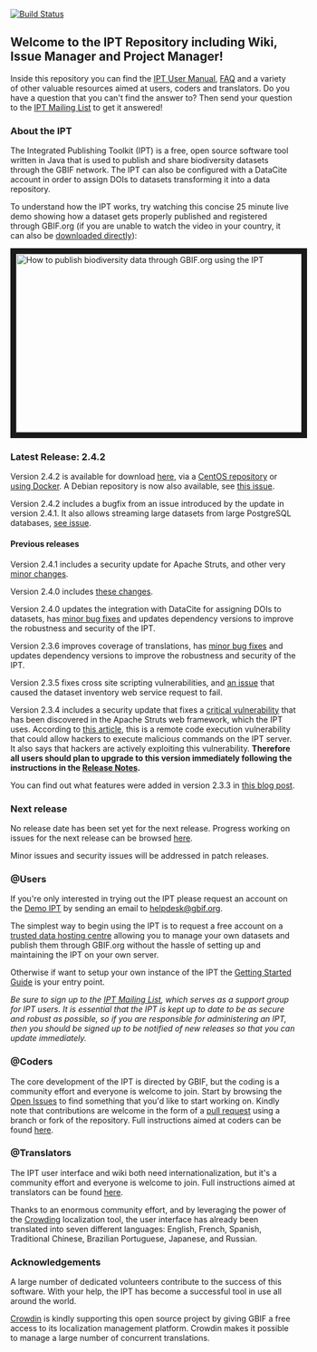 [![Build Status](https://builds.gbif.org/job/ipt/badge/icon?style=flat-square)](https://builds.gbif.org/job/ipt/)

## Welcome to the IPT Repository including Wiki, Issue Manager and Project Manager!

Inside this repository you can find the [IPT User Manual](https://github.com/gbif/ipt/wiki/IPT2ManualNotes.wiki), [FAQ](https://github.com/gbif/ipt/wiki/FAQ.wiki) and a variety of other valuable resources aimed at users, coders and translators. Do you have a question that you can't find the answer to? Then send your question to the [IPT Mailing List](https://lists.gbif.org/mailman/listinfo/ipt) to get it answered!

### About the IPT

The Integrated Publishing Toolkit (IPT) is a free, open source software tool written in Java that is used to publish and share biodiversity datasets through the GBIF network. The IPT can also be configured with a DataCite account in order to assign DOIs to datasets transforming it into a data repository.

To understand how the IPT works, try watching this concise 25 minute live demo showing how a dataset gets properly published and registered through GBIF.org (if you are unable to watch the video in your country, it can also be [downloaded directly](http://videos.contentful.com/q553fnlofhvs/3iCjm4lxRSiCYE6Qq2A4GG/63b5690e48de42b0872ba4c25d629fe9/Introduction_to_publishing_using_the_GBIF_Integrated_Publishing_Toolkit__28IPT_29.mp4)):

<a href="https://www.youtube.com/embed/eDH9IoTrMVE?ecver=1" target="_blank"><img src="https://raw.githubusercontent.com/wiki/gbif/ipt/gbif-ipt-docs/screenshots/IPTDemoVideoIntroSlide.png" alt="How to publish biodiversity data through GBIF.org using the IPT" width="560" height="315" border="10" /></a>

### Latest Release: 2.4.2

Version 2.4.2 is available for download [here](https://repository.gbif.org/content/groups/gbif/org/gbif/ipt/2.4.2/ipt-2.4.2.war), via a [CentOS repository](./package/rpm/README.md) or [using Docker](https://hub.docker.com/r/gbif/ipt/).  A Debian repository is now also available, see [this issue](https://github.com/gbif/ipt/pull/1470).

Version 2.4.2 includes a bugfix from an issue introduced by the  update in version 2.4.1.  It also allows streaming large datasets from large PostgreSQL databases, [see issue](https://github.com/gbif/ipt/issues?q=is%3Aissue+milestone%3A2.4.2+is%3Aclosed).

#### Previous releases

Version 2.4.1 includes a security update for Apache Struts, and other very [minor changes](https://github.com/gbif/ipt/issues?q=is%3Aissue+milestone%3A2.4.1+is%3Aclosed).

Version 2.4.0 includes [these changes](https://github.com/gbif/ipt/issues?q=is%3Aissue+milestone%3A2.4.1+is%3Aclosed).

Version 2.4.0 updates the integration with DataCite for assigning DOIs to datasets, has [minor bug fixes](https://github.com/gbif/ipt/issues?q=is%3Aissue+milestone%3A2.4.0+is%3Aclosed) and updates dependency versions to improve the robustness and security of the IPT.

Version 2.3.6 improves coverage of translations, has [minor bug fixes](https://github.com/gbif/ipt/issues?q=is%3Aissue+milestone%3A2.3.6+is%3Aclosed) and updates dependency versions to improve the robustness and security of the IPT.

Version 2.3.5 fixes cross site scripting vulnerabilities, and [an issue](https://github.com/gbif/ipt/issues/1344) that caused the dataset inventory web service request to fail.

Version 2.3.4 includes a security update that fixes a [critical vulnerability](https://struts.apache.org/docs/s2-045.html) that has been discovered in the Apache Struts web framework, which the IPT uses. According to [this article](http://thehackernews.com/2017/03/apache-struts-framework.html), this is a remote code execution vulnerability that could allow hackers to execute malicious commands on the IPT server. It also says that hackers are actively exploiting this vulnerability. **Therefore all users should plan to upgrade to this version immediately following the instructions in the [Release Notes](https://github.com/gbif/ipt/wiki/IPTReleaseNotes233.wiki).**

You can find out what features were added in version 2.3.3 in [this blog post](https://gbif.blogspot.com/2017/01/ipt-v233-your-repository-for.html).

### Next release

No release date has been set yet for the next release.  Progress working on issues for the next release can be browsed [here](https://github.com/gbif/ipt/projects/2).

Minor issues and security issues will be addressed in patch releases.

### @Users

If you're only interested in trying out the IPT please request an account on the [Demo IPT](https://ipt.gbif.org) by sending an email to helpdesk@gbif.org.

The simplest way to begin using the IPT is to request a free account on a [trusted data hosting centre](https://github.com/gbif/ipt/wiki/dataHostingCentres) allowing you to manage your own datasets and publish them through GBIF.org without the hassle of setting up and maintaining the IPT on your own server.

Otherwise if want to setup your own instance of the IPT the [Getting Started Guide](https://github.com/gbif/ipt/wiki/IPT2ManualNotes.wiki#getting-started-guide) is your entry point.

_Be sure to sign up to the [IPT Mailing List](https://lists.gbif.org/mailman/listinfo/ipt/), which serves as a support group for IPT users. It is essential that the IPT is kept up to date to be as secure and robust as possible, so if you are responsible for administering an IPT, then you should be signed up to be notified of new releases so that you can update immediately._

### @Coders

The core development of the IPT is directed by GBIF, but the coding is a community effort and everyone is welcome to join. Start by browsing the [Open Issues](https://github.com/gbif/ipt/issues) to find something that you'd like to start working on. Kindly note that contributions are welcome in the form of a [pull request](https://help.github.com/articles/creating-a-pull-request/) using a branch or fork of the repository. Full instructions aimed at coders can be found [here](HowToContribute.wiki).

### @Translators

The IPT user interface and wiki both need internationalization, but it's a community effort and everyone is welcome to join. Full instructions aimed at translators can be found [here](https://github.com/gbif/ipt/wiki/HowToTranslate.wiki).

Thanks to an enormous community effort, and by leveraging the power of the [Crowding](https://crowdin.com/project/gbif-ipt) localization tool, the user interface has already been translated into seven different languages: English, French, Spanish, Traditional Chinese, Brazilian Portuguese, Japanese, and Russian.

### Acknowledgements

A large number of dedicated volunteers contribute to the success of this software. With your help, the IPT has become a successful tool in use all around the world.

[Crowdin](https://crowdin.com/) is kindly supporting this open source project by giving GBIF a free access to its localization management platform. Crowdin makes it possible to manage a large number of concurrent translations.
